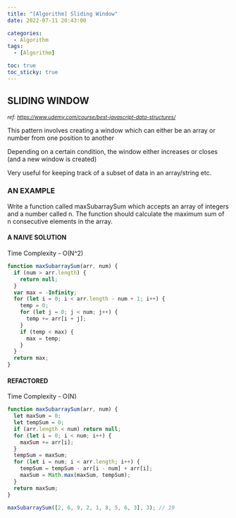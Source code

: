 ```yaml
---
title: "[Algorithm] Sliding Window"
date: 2022-07-11 20:43:00

categories:
  - Algorithm
tags:
  - [Algorithm]

toc: true
toc_sticky: true
---
```


## SLIDING WINDOW

<small><cite>ref: https://www.udemy.com/course/best-javascript-data-structures/</cite></small>

This pattern involves creating a window which can either be an array or number from one position to another

Depending on a certain condition, the window either increases or closes (and a new window is created)

Very useful for keeping track of a subset of data in an array/string etc.

### AN EXAMPLE

Write a function called maxSubarraySum which accepts an array of integers and a number called n. The function should calculate the maximum sum of n consecutive elements in the array.

#### A NAIVE SOLUTION

Time Complexity - O(N^2)

```js
function maxSubarraySum(arr, num) {
  if (num > arr.length) {
    return null;
  }
  var max = -Infinity;
  for (let i = 0; i < arr.length - num + 1; i++) {
    temp = 0;
    for (let j = 0; j < num; j++) {
      temp += arr[i + j];
    }
    if (temp < max) {
      max = temp;
    }
  }
  return max;
}
```

#### REFACTORED

Time Complexity - O(N)

```js
function maxSubarraySum(arr, num) {
  let maxSum = 0;
  let tempSum = 0;
  if (arr.length < num) return null;
  for (let i = 0; i < num; i++) {
    maxSum += arr[i];
  }
  tempSum = maxSum;
  for (let i = num; i < arr.length; i++) {
    tempSum = tempSum - arr[i - num] + arr[i];
    maxSum = Math.max(maxSum, tempSum);
  }
  return maxSum;
}

maxSubarraySum([2, 6, 9, 2, 1, 8, 5, 6, 3], 3); // 19
```
